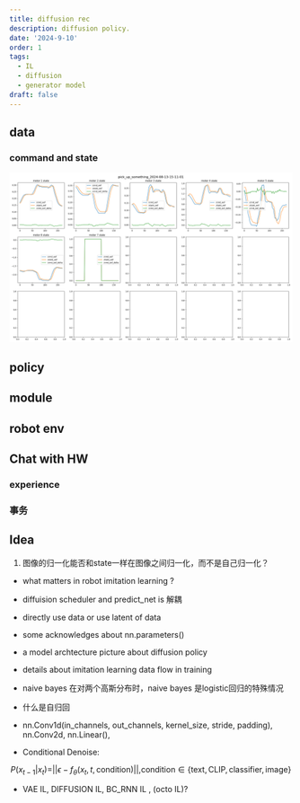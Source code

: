```yaml
---
title: diffusion rec
description: diffusion policy.
date: '2024-9-10'
order: 1
tags:
  - IL
  - diffusion
  - generator model
draft: false
---
```

## data

### command and state
![kuavo_traj_q_v_tua](/posts/imitation-learning/pick_up_something_2024-08-13-15-11-01.png)

## policy


## module

## robot env

## Chat with HW
### experience
### 事务


## Idea
1. 图像的归一化能否和state一样在图像之间归一化，而不是自己归一化？


- what matters in robot imitation learning ?  
  
- diffuision scheduler and predict_net is 解耦

- directly use data or use latent of data

- some acknowledges about nn.parameters()

- a model archtecture picture about diffusion policy

- details about imitation learning data flow in training

- naive bayes 在对两个高斯分布时，naive bayes 是logistic回归的特殊情况

- 什么是自归回

- nn.Conv1d(in_channels, out_channels, kernel_size, stride, padding), nn.Conv2d, nn.Linear(),

- Conditional Denoise:
```math
P(x_{t-1}|x_t) = ||\epsilon - f_{\theta}(x_t, t, \text{condition})||, \text{condition} \in \{\text{text}, \text{CLIP}, \text{classifier}, \text{image}\}
```

- VAE IL, DIFFUSION IL, BC_RNN IL , (octo IL)?